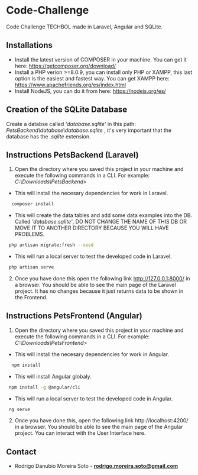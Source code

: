 # Code-Challenge
Code Challenge TECHBOL made in Laravel, Angular and SQLite.
## Installations
* Install the latest version of COMPOSER in your machine. You can get it here: https://getcomposer.org/download/
* Install a PHP verion >=8.0.9, you can install only PHP or XAMPP, this last option is the easiest and fastest way. You can get XAMPP here: https://www.apachefriends.org/es/index.html
* Install NodeJS, you can do it from here: https://nodejs.org/es/
## Creation of the SQLite Database
Create a databse called *'database.sqlite'* in this path: _PetsBackend\database\database.sqlite_ , it's very important that the database has the _.sqlite_ extension.
## Instructions PetsBackend (Laravel)
1. Open the directory where you saved this project in your machine and execute the following commands in a CLI. For example: _C:\Downloads\PetsBackend>_
- This will install the necesary dependencies for work in Laravel.
```sh
  composer install 
```    
- This will create the data tables and add some data examples into the DB. Called *'database.sqlite'*, DO NOT CHANGE THE NAME OF THIS DB OR MOVE IT TO ANOTHER DIRECTORY BECAUSE YOU WILL HAVE PROBLEMS.
```sh
 php artisan migrate:fresh --seed
```  
- This will run a local server to test the developed code in Laravel.
```sh
 php artisan serve 
```  
2. Once you have done this open the following link http://127.0.0.1:8000/ in a browser. You should be able to see the main page of the Laravel project. It has no changes because it just returns data to be shown in the Frontend.
## Instructions PetsFrontend (Angular)
1. Open the directory where you saved this project in your machine and execute the following commands in a CLI. For example: _C:\Downloads\PetsFrontend>_
- This will install the necesary dependencies for work in Angular.
```sh
  npm install 
```    
- This will install Angular globaly.
```sh
 npm install -g @angular/cli
```  
- This will run a local server to test the developed code in Angular.
```sh
 ng serve
```  
2. Once you have done this, open the following link http://localhost:4200/ in a browser.  You should be able to see the main page of the Angular project. You can interact with the User Interface here.
## Contact 
* Rodrigo Danubio Moreira Soto - **rodrigo.moreira.soto@gmail.com**
